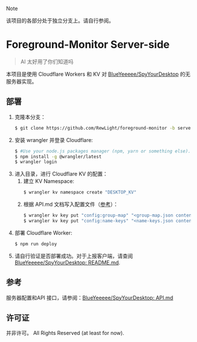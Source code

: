 > [!NOTE]
> 该项目的各部分处于独立分支上。请自行参阅。

# Foreground-Monitor Server-side

> AI 太好用了你们知道吗

本项目是使用 Cloudflare Workers 和 KV 对 [BlueYeeeee/SpyYourDesktop](https://github.com/BlueYeeeee/SpyYourDesktop/tree/main/Web(new)) 的无服务器实现。

## 部署

1. 克隆本分支：
   ```bash
   $ git clone https://github.com/RewLight/foreground-monitor -b server
   ```
2. 安装 wrangler 并登录 Cloudflare:
   ```bash
   $ #Use your node.js packages manager (npm, yarn or something else).
   $ npm install -g @wrangler/latest
   $ wrangler login
   ```
3. 进入目录，进行 Cloudflare KV 的配置：
   1. 建立 KV Namespace:
      ```bash
	  $ wrangler kv namespace create "DESKTOP_KV"
	  ```
   2. 根据 API.md 文档写入配置文件（[参考](#参考)）：
       ```bash
       $ wrangler kv key put "config:group-map" "<group-map.json content here>" --binding=DESKTOP_KV --remote
       $ wrangler kv key put "config:name-keys" "<name-keys.json content here>" --binding=DESKTOP_KV --remote
       ```
5. 部署 Cloudflare Worker:
   ```bash
   $ npm run deploy
   ```
6. 请自行验证是否部署成功。对于上报客户端，请查阅 [BlueYeeeee/SpyYourDesktop: README.md](https://github.com/BlueYeeeee/SpyYourDesktop?tab=readme-ov-file#windows%E4%BE%A7%E8%A7%86%E5%A5%B8%E6%95%99%E7%A8%8Bnew).

## 参考
服务器配置和API 接口，请参阅：[BlueYeeeee/SpyYourDesktop: API.md](https://github.com/BlueYeeeee/SpyYourDesktop/blob/main/Web(new)/API.md)

## 许可证
并非许可。 All Rights Reserved (at least for now).

